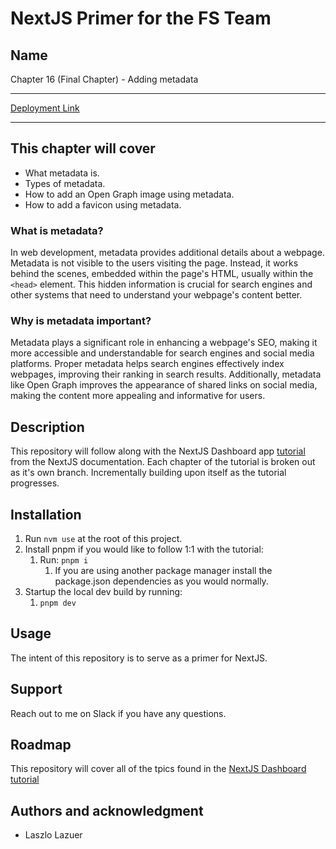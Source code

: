 # NextJS Primer for the FS Team

## Name

Chapter 16 (Final Chapter) - Adding metadata

---

[Deployment Link](https://nextjs-dashboard-two-rho-68.vercel.app/)

---

## This chapter will cover

* What metadata is.
* Types of metadata.
* How to add an Open Graph image using metadata.
* How to add a favicon using metadata.

### What is metadata?

In web development, metadata provides additional details about a webpage. Metadata is not visible to the users visiting the page. Instead, it works behind the scenes, embedded within the page's HTML, usually within the `<head>` element. This hidden information is crucial for search engines and other systems that need to understand your webpage's content better.

### Why is metadata important?

Metadata plays a significant role in enhancing a webpage's SEO, making it more accessible and understandable for search engines and social media platforms. Proper metadata helps search engines effectively index webpages, improving their ranking in search results. Additionally, metadata like Open Graph improves the appearance of shared links on social media, making the content more appealing and informative for users.

## Description

This repository will follow along with the NextJS Dashboard app [tutorial](https://nextjs.org/learn/dashboard-app) from the NextJS documentation. Each chapter of the tutorial is broken out as it's own branch. Incrementally building upon itself as the tutorial progresses.

## Installation

1. Run `nvm use` at the root of this project.
2. Install pnpm if you would like to follow 1:1 with the tutorial:
   1. Run: `pnpm i`
      1. If you are using another package manager install the package.json dependencies as you would normally.
3. Startup the local dev build by running:
   1. `pnpm dev`

## Usage

The intent of this repository is to serve as a primer for NextJS.

## Support

Reach out to me on Slack if you have any questions.

## Roadmap

This repository will cover all of the tpics found in the [NextJS Dashboard tutorial](https://nextjs.org/learn/dashboard-app/css-styling)

## Authors and acknowledgment

* Laszlo Lazuer
